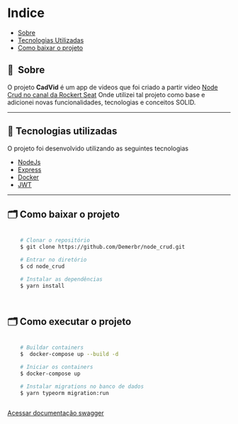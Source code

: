 # Indice

- [Sobre](#-sobre)
- [Tecnologias Utilizadas](#-tecnologias-utilizadas)
- [Como baixar o projeto](#-como-baixar-o-projeto)

## 🔖&nbsp; Sobre

O projeto **CadVid** é um app de videos que foi criado a partir video <a href="https://www.youtube.com/watch?v=9AO2hZJsHrs&t=23s"> Node Crud no canal da Rockert Seat</a>
 Onde utilizei tal projeto como base e adicionei novas funcionalidades, tecnologias e conceitos SOLID.

---

## 🚀 Tecnologias utilizadas

O projeto foi desenvolvido utilizando as seguintes tecnologias

- [NodeJs](https://nodejs.org)
- [Express](https://expressjs.com/)
- [Docker](https://www.docker.com/)
- [JWT](https://jwt.io/)

---

## 🗂 Como baixar o projeto

```bash

    # Clonar o repositório
    $ git clone https://github.com/Demerbr/node_crud.git

    # Entrar no diretório
    $ cd node_crud

    # Instalar as dependências
    $ yarn install

   
```
## 🗂 Como executar o projeto

```bash

    # Buildar containers
    $  docker-compose up --build -d

    # Iniciar os containers 
    $ docker-compose up

    # Instalar migrations no banco de dados
    $ yarn typeorm migration:run
   
```

<a href="http://localhost:5555/api-docs"> Acessar documentação swagger</a>
